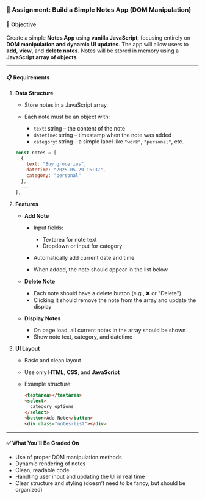 ### 📝 Assignment: Build a Simple Notes App (DOM Manipulation)

#### 🎯 Objective

Create a simple **Notes App** using **vanilla JavaScript**, focusing entirely on **DOM manipulation and dynamic UI updates**. The app will allow users to **add**, **view**, and **delete notes**. Notes will be stored in memory using a **JavaScript array of objects**

---

#### 📋 Requirements

1. **Data Structure**

   - Store notes in a JavaScript array.
   - Each note must be an object with:

     - `text`: string – the content of the note
     - `datetime`: string – timestamp when the note was added
     - `category`: string – a simple label like `"work"`, `"personal"`, etc.

   ```js
   const notes = [
     {
       text: "Buy groceries",
       datetime: "2025-05-29 15:32",
       category: "personal"
     },
     ...
   ];
   ```

2. **Features**

   - **Add Note**

     - Input fields:

       - Textarea for note text
       - Dropdown or input for category

     - Automatically add current date and time
     - When added, the note should appear in the list below

   - **Delete Note**

     - Each note should have a delete button (e.g., ❌ or "Delete")
     - Clicking it should remove the note from the array and update the display

   - **Display Notes**

     - On page load, all current notes in the array should be shown
     - Show note text, category, and datetime

3. **UI Layout**

   - Basic and clean layout
   - Use only **HTML**, **CSS**, and **JavaScript**
   - Example structure:

     ```html
     <textarea></textarea>
     <select>
       category options
     </select>
     <button>Add Note</button>
     <div class="notes-list"></div>
     ```

---

#### ✅ What You'll Be Graded On

- Use of proper DOM manipulation methods
- Dynamic rendering of notes
- Clean, readable code
- Handling user input and updating the UI in real time
- Clear structure and styling (doesn’t need to be fancy, but should be organized)
